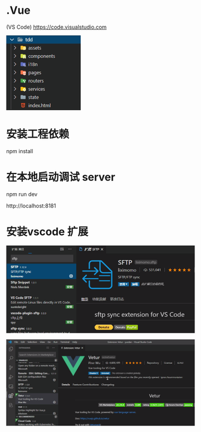 # .Vue

(VS Code)
https://code.visualstudio.com

![Image text](https://github.com/wuzhiping/tdd/blob/master/4983b0bb-f4a4-4ef6-a711-c89394f4d65b.png)

# 安装工程依赖
npm install

# 在本地启动调试 server
npm run dev

http://localhost:8181

# 安装vscode 扩展

![Image text](https://github.com/wuzhiping/tdd/blob/master/5cdb9719-adb0-4344-b954-5f705ee086cd.png)

![Image text](https://github.com/wuzhiping/tdd/blob/master/36a39830-0298-4d2c-a5ea-6fa2be0c62d6.png)
